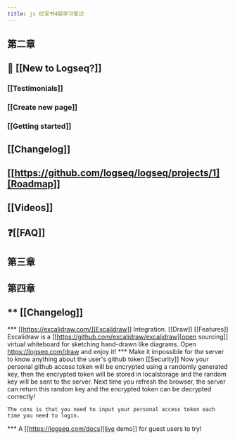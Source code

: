 ```yaml
---
title: js 红宝书4版学习笔记
---
```


## 第二章
## 🌟 [[New to Logseq?]]
### [[Testimonials]]
### [[Create new page]]
### [[Getting started]]
## [[Changelog]]
## [[https://github.com/logseq/logseq/projects/1][Roadmap]]
## [[Videos]]
## ❓[[FAQ]]
##
##
##
## 第三章
## 第四章
##
## ** [[Changelog]]
*** [[https://excalidraw.com/][Excalidraw]] Integration. [[Draw]] [[Features]]
    Excalidraw is a [[https://github.com/excalidraw/excalidraw][open sourcing]] virtual whiteboard for sketching hand-drawn like diagrams.
    Open <https://logseq.com/draw> and enjoy it!
*** Make it impossible for the server to know anything about the user's github token  [[Security]]
    Now your personal github access token will be encrypted using a randomly generated key,
    then the encrypted token will be stored in localstorage and the random key will be sent to the server. Next time you refresh the browser, the server can return this random key and the encrypted token can be decrypted correctly!

    The cons is that you need to input your personal access token each time you need to login.
*** A [[https://logseq.com/docs][live demo]] for guest users to try!
##
##
##
